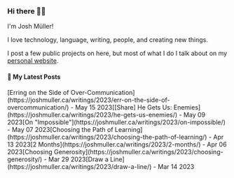 ### Hi there 👋🏻

I'm Josh Müller!

I love technology, language, writing, people, and creating new things.

I post a few public projects on here, but most of what I do I talk about on my [personal website](https://joshmuller.ca).




#### 📝 My Latest Posts

<!-- BLOG-POST-LIST:START -->[Erring on the Side of Over-Communication](https://joshmuller.ca/writings/2023/err-on-the-side-of-overcommunication/) - May 15 2023[[Share] He Gets Us: Enemies](https://joshmuller.ca/writings/2023/he-gets-us-enemies/) - May 09 2023[On &quot;Impossible&quot;](https://joshmuller.ca/writings/2023/on-impossible/) - May 07 2023[Choosing the Path of Learning](https://joshmuller.ca/writings/2023/choosing-the-path-of-learning/) - Apr 13 2023[2 Months](https://joshmuller.ca/writings/2023/2-months/) - Apr 06 2023[Choosing Generosity](https://joshmuller.ca/writings/2023/choosing-generosity/) - Mar 29 2023[Draw a Line](https://joshmuller.ca/writings/2023/draw-a-line/) - Mar 14 2023<!-- BLOG-POST-LIST:END -->



<!--
**theJoshMuller/theJoshMuller** is a ✨ _special_ ✨ repository because its `README.md` (this file) appears on your GitHub profile.

Here are some ideas to get you started:

- 🔭 I’m currently working on ...
- 🌱 I’m currently learning ...
- 👯 I’m looking to collaborate on ...
- 🤔 I’m looking for help with ...
- 💬 Ask me about ...
- 📫 How to reach me: ...
- 😄 Pronouns: ...
- ⚡ Fun fact: ...
-->
